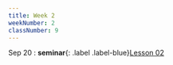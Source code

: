 ```yaml
---
title: Week 2
weekNumber: 2
classNumber: 9
---
```


Sep 20
: **seminar**{: .label .label-blue}[Lesson 02](/ICS-23-Fall/assets/class9/slides/Lesson_02.pptx)